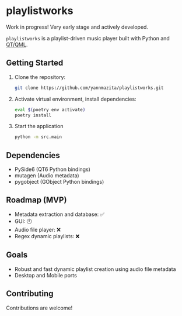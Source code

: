 # playlistworks

Work in progress! Very early stage and actively developed.

`playlistworks` is a playlist-driven music player built with Python and [QT/QML](https://doc.qt.io/qt-6/qmlreference.html).

## Getting Started

1.  Clone the repository:

    ```bash
    git clone https://github.com/yannmazita/playlistworks.git
    ```

2.  Activate virtual environment, install dependencies:

    ```bash
    eval $(poetry env activate)
    poetry install
    ```

3.  Start the application

    ```bash
    python -m src.main
    ```

## Dependencies

- PySide6 (QT6 Python bindings)
- mutagen (Audio metadata)
- pygobject (GObject Python bindings)

## Roadmap (MVP)
- Metadata extraction and database: ✅
- GUI: 🕙
- Audio file player: ❌
- Regex dynamic playlists: ❌

## Goals
- Robust and fast dynamic playlist creation using audio file metadata
- Desktop and Mobile ports

## Contributing

Contributions are welcome!
